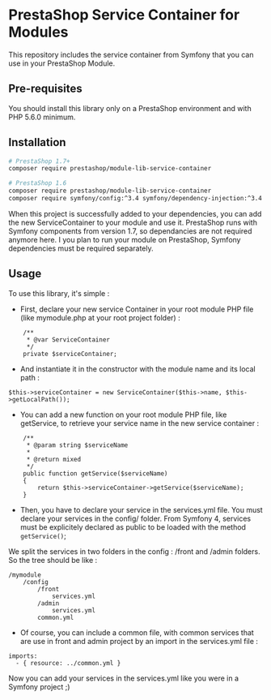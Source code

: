 # PrestaShop Service Container for Modules

This repository includes the service container from Symfony that you can use in your PrestaShop Module.

## Pre-requisites

You should install this library only on a PrestaShop environment and with PHP 5.6.0 minimum.

## Installation

```bash
# PrestaShop 1.7+
composer require prestashop/module-lib-service-container

# PrestaShop 1.6
composer require prestashop/module-lib-service-container
composer require symfony/config:^3.4 symfony/dependency-injection:^3.4 symfony/expression-language:^3.4 symfony/yaml:^3.4

```

When this project is successfully added to your dependencies, you can add the new ServiceContainer to your module and use it.
PrestaShop runs with Symfony components from version 1.7, so dependancies are not required anymore here. I you plan to run your module on PrestaShop, Symfony dependencies must be required separately.

## Usage

To use this library, it's simple :
 - First, declare your new service Container in your root module PHP file (like mymodule.php at your root project folder) :
```
    /**
     * @var ServiceContainer
     */
    private $serviceContainer;
```
- And instantiate it in the constructor with the module name and its local path :
```
$this->serviceContainer = new ServiceContainer($this->name, $this->getLocalPath());
```
- You can add a new function on your root module PHP file, like getService, to retrieve your service name in the new service container :
```
    /**
     * @param string $serviceName
     *
     * @return mixed
     */
    public function getService($serviceName)
    {
        return $this->serviceContainer->getService($serviceName);
    }
```
- Then, you have to declare your service in the services.yml file. You must declare your services in the config/ folder. From Symfony 4, services must be explicitely declared as public to be loaded with the method `getService()`;

We split the services in two folders in the config : /front and /admin folders. So the tree should be like :
```
/mymodule
    /config
        /front
            services.yml
        /admin
            services.yml
        common.yml
```
- Of course, you can include a common file, with common services that are use in front and admin project by an import in the services.yml file :
```
imports:
  - { resource: ../common.yml }
```
Now you can add your services in the services.yml like you were in a Symfony project ;)
